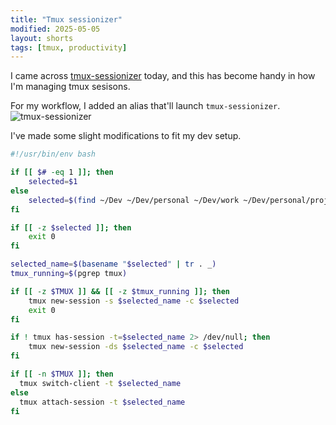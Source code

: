 ```yaml
---
title: "Tmux sessionizer"
modified: 2025-05-05
layout: shorts
tags: [tmux, productivity]
---
```



I came across [tmux-sessionizer](https://github.com/ThePrimeagen/tmux-sessionizer) today, and this has become handy in how I'm managing tmux sesisons. 

For my workflow, I added an alias that'll launch `tmux-sessionizer`. 
![tmux-sessionizer](/images/shorts/tmux-sessionizer/tmux-sessionizer.png)

I've made some slight modifications to fit my dev setup. 

```bash
#!/usr/bin/env bash

if [[ $# -eq 1 ]]; then
    selected=$1
else
    selected=$(find ~/Dev ~/Dev/personal ~/Dev/work ~/Dev/personal/projects ~/Dev/personal/opensource ~/Dev/personal/learning -mindepth 1 -maxdepth 1 -type d | fzf)
fi

if [[ -z $selected ]]; then
    exit 0
fi

selected_name=$(basename "$selected" | tr . _)
tmux_running=$(pgrep tmux)

if [[ -z $TMUX ]] && [[ -z $tmux_running ]]; then
    tmux new-session -s $selected_name -c $selected
    exit 0
fi

if ! tmux has-session -t=$selected_name 2> /dev/null; then
    tmux new-session -ds $selected_name -c $selected
fi

if [[ -n $TMUX ]]; then
  tmux switch-client -t $selected_name
else 
  tmux attach-session -t $selected_name
fi
```

